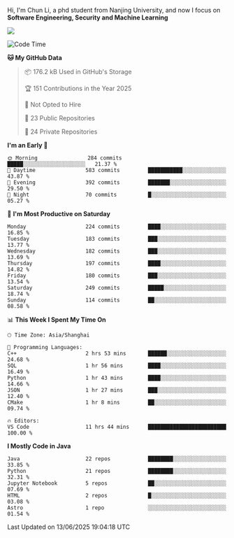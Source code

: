 Hi, I'm Chun Li, a phd student from Nanjing University, and now I focus on **Software Engineering, Security and Machine Learning**

<!--![GitHub Snake Light](https://github.com/pppppkun/pppppkun/blob/output/github-snake.svg#gh-light-mode-only)-->
<!--![GitHub Snake dark](https://github.com/pppppkun/pppppkun/blob/output/github-snake-dark.svg#gh-dark-mode-only)-->

![](https://komarev.com/ghpvc/?username=pppppkun)
<!--START_SECTION:waka-->
![Code Time](http://img.shields.io/badge/Code%20Time-2%2C158%20hrs%2023%20mins-blue)

**🐱 My GitHub Data** 

> 📦 176.2 kB Used in GitHub's Storage 
 > 
> 🏆 151 Contributions in the Year 2025
 > 
> 🚫 Not Opted to Hire
 > 
> 📜 23 Public Repositories 
 > 
> 🔑 24 Private Repositories 
 > 
**I'm an Early 🐤** 

```text
🌞 Morning                284 commits         █████░░░░░░░░░░░░░░░░░░░░   21.37 % 
🌆 Daytime                583 commits         ███████████░░░░░░░░░░░░░░   43.87 % 
🌃 Evening                392 commits         ███████░░░░░░░░░░░░░░░░░░   29.50 % 
🌙 Night                  70 commits          █░░░░░░░░░░░░░░░░░░░░░░░░   05.27 % 
```
📅 **I'm Most Productive on Saturday** 

```text
Monday                   224 commits         ████░░░░░░░░░░░░░░░░░░░░░   16.85 % 
Tuesday                  183 commits         ███░░░░░░░░░░░░░░░░░░░░░░   13.77 % 
Wednesday                182 commits         ███░░░░░░░░░░░░░░░░░░░░░░   13.69 % 
Thursday                 197 commits         ████░░░░░░░░░░░░░░░░░░░░░   14.82 % 
Friday                   180 commits         ███░░░░░░░░░░░░░░░░░░░░░░   13.54 % 
Saturday                 249 commits         █████░░░░░░░░░░░░░░░░░░░░   18.74 % 
Sunday                   114 commits         ██░░░░░░░░░░░░░░░░░░░░░░░   08.58 % 
```


📊 **This Week I Spent My Time On** 

```text
🕑︎ Time Zone: Asia/Shanghai

💬 Programming Languages: 
C++                      2 hrs 53 mins       ██████░░░░░░░░░░░░░░░░░░░   24.68 % 
SQL                      1 hr 56 mins        ████░░░░░░░░░░░░░░░░░░░░░   16.49 % 
Python                   1 hr 43 mins        ████░░░░░░░░░░░░░░░░░░░░░   14.66 % 
JSON                     1 hr 27 mins        ███░░░░░░░░░░░░░░░░░░░░░░   12.40 % 
CMake                    1 hr 8 mins         ██░░░░░░░░░░░░░░░░░░░░░░░   09.74 % 

🔥 Editors: 
VS Code                  11 hrs 44 mins      █████████████████████████   100.00 % 
```

**I Mostly Code in Java** 

```text
Java                     22 repos            ████████░░░░░░░░░░░░░░░░░   33.85 % 
Python                   21 repos            ████████░░░░░░░░░░░░░░░░░   32.31 % 
Jupyter Notebook         5 repos             ██░░░░░░░░░░░░░░░░░░░░░░░   07.69 % 
HTML                     2 repos             █░░░░░░░░░░░░░░░░░░░░░░░░   03.08 % 
Astro                    1 repo              ░░░░░░░░░░░░░░░░░░░░░░░░░   01.54 % 
```




 Last Updated on 13/06/2025 19:04:18 UTC
<!--END_SECTION:waka-->
